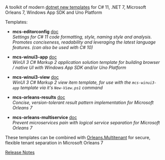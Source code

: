 ﻿A toolkit of modern [dotnet new templates](https://docs.microsoft.com/en-us/dotnet/core/tools/dotnet-new) for C# 11, .NET 7, Microsoft Orleans 7, Windows App SDK and Uno Platform

Templates:
- **mcs-editorconfig** [doc](https://github.com/Applicita/Modern.CSharp.Templates/blob/main/Editorconfig.md)<br />
  *Settings for C# 11 code formatting, style, naming style and analysis.
Promotes conciseness, readability and leveraging the latest language features.
(can also be used with C# 10)*

- **mcs-winui3-app** [doc](https://github.com/VincentH-Net/CSharpForMarkup#readme)<br />
  *WinUI 3 C# Markup 2 application solution template for building browser / native UI with Windows App SDK and/or Uno Platform*

- **mcs-winui3-view** [doc](https://github.com/VincentH-Net/CSharpForMarkup#readme)<br />
  *WinUI 3 C# Markup 2 view item template, for use with the `mcs-winui3-app` template via it's `New-View.ps1` command*

- **mcs-orleans-results** [doc](https://github.com/Applicita/Orleans.Results#readme)<br />
  *Concise, version-tolerant result pattern implementation for Microsoft Orleans 7*

- **mcs-orleans-multiservice** [doc](https://github.com/Applicita/Orleans.Multiservice#readme)<br />
  *Prevent microservices pain with logical service separation for Microsoft Orleans 7*

These templates can be combined with [Orleans.Multitenant](https://github.com/Applicita/Orleans.Multitenant) for secure, flexible tenant separation in Microsoft Orleans 7

[Release Notes](https://github.com/Applicita/Modern.CSharp.Templates/releases/tag/1-2-0)